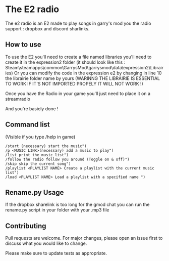 # The E2 radio

The e2 radio is an E2 made to play songs in garry's mod you the radio support : dropbox and discord sharlinks.

## How to use 

To use the E2 you'll need to create a file named libraries you'll need to create it in the expression2 folder (it should look like this : Steam\steamapps\common\GarrysMod\garrysmod\data\expression2\Librairies)
Or you can modify the code in the expression e2 by changing in line 10 the librairie folder name by yours (WARINNG THE LIBRAIRIE IS ESSENTIAL TO WORK IF IT'S NOT IMPORTED PROPELY IT WILL NOT WORK !)

Once you have the Radio in your game you'll just need to place it on a streamradio 

And you're basicly done !

## Command list 

(Visible if you type /help in game)
```
/start (necessary) start the music")
/p <MUSIC LINK>(necessary) add a music to play")
/list print the music list")
/follow the radio follow you around (Toggle on & off)")
/skip skip the current song")
/playlist <PLAYLIST NAME> Create a playlist with the current music list")
/load <PLAYLIST NAME> Load a playlist with a specified name ")
```

## Rename.py Usage

If the dropbox sharelink is too long for the gmod chat you can run the rename.py script in your folder with your .mp3 file

## Contributing

Pull requests are welcome. For major changes, please open an issue first
to discuss what you would like to change.

Please make sure to update tests as appropriate.
